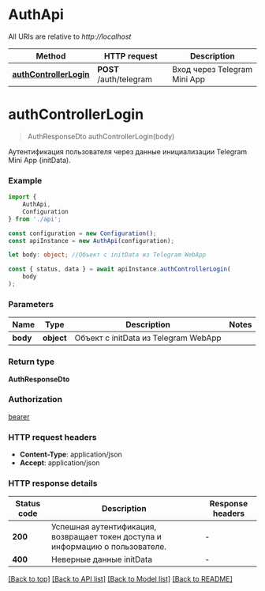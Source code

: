 # AuthApi

All URIs are relative to *http://localhost*

|Method | HTTP request | Description|
|------------- | ------------- | -------------|
|[**authControllerLogin**](#authcontrollerlogin) | **POST** /auth/telegram | Вход через Telegram Mini App|

# **authControllerLogin**
> AuthResponseDto authControllerLogin(body)

Аутентификация пользователя через данные инициализации Telegram Mini App (initData).

### Example

```typescript
import {
    AuthApi,
    Configuration
} from './api';

const configuration = new Configuration();
const apiInstance = new AuthApi(configuration);

let body: object; //Объект с initData из Telegram WebApp

const { status, data } = await apiInstance.authControllerLogin(
    body
);
```

### Parameters

|Name | Type | Description  | Notes|
|------------- | ------------- | ------------- | -------------|
| **body** | **object**| Объект с initData из Telegram WebApp | |


### Return type

**AuthResponseDto**

### Authorization

[bearer](../README.md#bearer)

### HTTP request headers

 - **Content-Type**: application/json
 - **Accept**: application/json


### HTTP response details
| Status code | Description | Response headers |
|-------------|-------------|------------------|
|**200** | Успешная аутентификация, возвращает токен доступа и информацию о пользователе. |  -  |
|**400** | Неверные данные initData |  -  |

[[Back to top]](#) [[Back to API list]](../README.md#documentation-for-api-endpoints) [[Back to Model list]](../README.md#documentation-for-models) [[Back to README]](../README.md)

